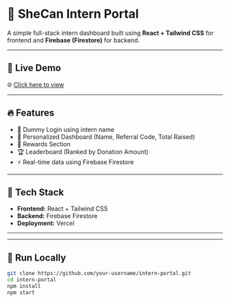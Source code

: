 # 🚀 SheCan Intern Portal

A simple full-stack intern dashboard built using **React + Tailwind CSS** for frontend and **Firebase (Firestore)** for backend.

---

## 🔗 Live Demo

🌐 [Click here to view](https://intern-portal-assignment-yuoq.vercel.app)

---

## 🔥 Features

- 🔑 Dummy Login using intern name
- 🧾 Personalized Dashboard (Name, Referral Code, Total Raised)
- 🎁 Rewards Section
- 🏆 Leaderboard (Ranked by Donation Amount)
- ⚡ Real-time data using Firebase Firestore

---

## 📁 Tech Stack

- **Frontend:** React + Tailwind CSS
- **Backend:** Firebase Firestore
- **Deployment:** Vercel

---

 

 

---

## 🚀 Run Locally

```bash
git clone https://github.com/your-username/intern-portal.git
cd intern-portal
npm install
npm start
